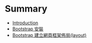 # Summary

* [Introduction](README.md)
* [Bootstrap 安裝](chapter1.md)
* [Bootstrap 建立網頁框架佈局\(layout\)](bootstrap-jian-li-wang-ye-kuang-jia-bu-5c4028-layout.md)

